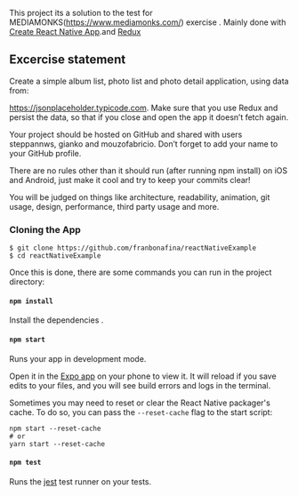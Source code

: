 
This project its a solution to the test for MEDIAMONKS(https://www.mediamonks.com/) exercise .
Mainly done with [Create React Native App](https://github.com/react-community/create-react-native-app).and [Redux](https://redux.js.org/introduction)

## Excercise statement

Create a simple album list, photo list and photo detail application, using data from:

https://jsonplaceholder.typicode.com. Make sure that you use Redux and persist the data, so that if you close and open the app it doesn’t fetch again.

Your project should be hosted on GitHub and shared with users steppannws, gianko and mouzofabricio​. Don’t forget to add your name to your GitHub profile. 

There are no rules other than it should run (after running npm install) on iOS and Android, just make it cool and try to keep your commits clear!

You will be judged on things like architecture, readability, animation, git usage, design, performance, third party usage and more.

### Cloning the App

```
$ git clone https://github.com/franbonafina/reactNativeExample
$ cd reactNativeExample
```

Once this is done, there are some commands you can run in the project directory:

#### `npm install`
Install the dependencies .

#### `npm start`

Runs your app in development mode.

Open it in the [Expo app](https://expo.io) on your phone to view it. It will reload if you save edits to your files, and you will see build errors and logs in the terminal.

Sometimes you may need to reset or clear the React Native packager's cache. To do so, you can pass the `--reset-cache` flag to the start script:

```
npm start --reset-cache
# or
yarn start --reset-cache
```

#### `npm test`

Runs the [jest](https://github.com/facebook/jest) test runner on your tests.
